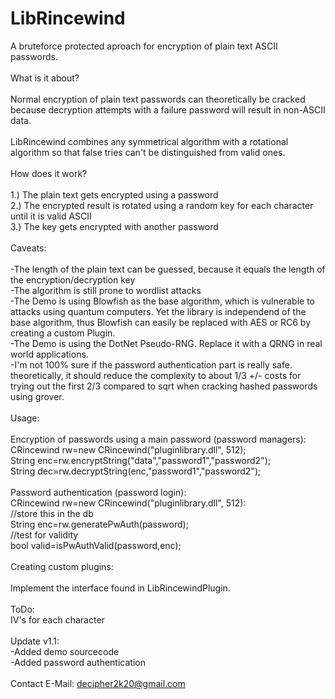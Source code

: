 # LibRincewind

A bruteforce protected aproach for encryption of plain text ASCII passwords.<br>
<br>
What is it about?<br>
<br>
Normal encryption of plain text passwords can theoretically be cracked because decryption attempts with a failure password will result in non-ASCII data.<br>
<br>
LibRincewind combines any symmetrical algorithm with a rotational algorithm so that false tries can't be distinguished from valid ones.<br>
<br>
How does it work?<br>
<br>
1.) The plain text gets encrypted using a password<br>
2.) The encrypted result is rotated using a random key for each character until it is valid ASCII<br>
3.) The key gets encrypted with another password<br>
<br>
Caveats:<br>
<br>
-The length of the plain text can be guessed, because it equals the length of the encryption/decryption key<br>
-The algorithm is still prone to wordlist attacks<br>
-The Demo is using Blowfish as the base algorithm, which is vulnerable to attacks using quantum computers. Yet the library is independend of the base algorithm, thus Blowfish can easily be replaced with AES or RC6 by creating a custom Plugin.<br>
-The Demo is using the DotNet Pseudo-RNG. Replace it with a QRNG in real world applications.<br>
-I'm not 100% sure if the password authentication part is really safe. theoretically, it should reduce the complexity to about 1/3 +/- costs for trying out the first 2/3 compared to sqrt when cracking hashed passwords using grover.<br>
<br>
Usage:<br>
<br>
Encryption of passwords using a main password (password managers):<br>
CRincewind rw=new CRincewind("pluginlibrary.dll", 512);<br>
String enc=rw.encryptString("data","password1","password2");<br>
String dec=rw.decryptString(enc,"password1","password2");<br>
<br>
Password authentication (password login):<br>
CRincewind rw=new CRincewind("pluginlibrary.dll", 512):<br>
//store this in the db<br>
String enc=rw.generatePwAuth(password);<br>
//test for validity<br>
bool valid=isPwAuthValid(password,enc);<br>
<br>
Creating custom plugins:<br>
<br>
Implement the interface found in LibRincewindPlugin.<br>
<br>
ToDo:<br>
IV's for each character<br><br>
Update v1.1:<br>
-Added demo sourcecode<br>
-Added password authentication
<br><br>
Contact E-Mail: decipher2k20@gmail.com
